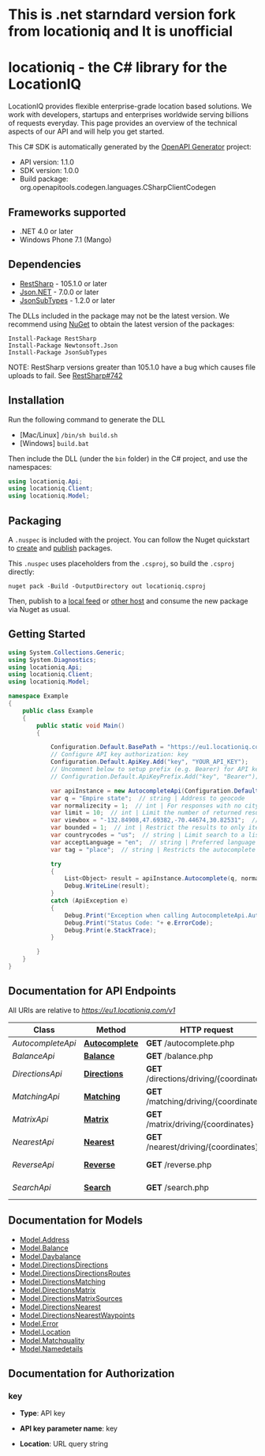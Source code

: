 # This is .net starndard version fork from locationiq and It is unofficial

# locationiq - the C# library for the LocationIQ

LocationIQ provides flexible enterprise-grade location based solutions. We work with developers, startups and enterprises worldwide serving billions of requests everyday. This page provides an overview of the technical aspects of our API and will help you get started.

This C# SDK is automatically generated by the [OpenAPI Generator](https://openapi-generator.tech) project:

- API version: 1.1.0
- SDK version: 1.0.0
- Build package: org.openapitools.codegen.languages.CSharpClientCodegen

## Frameworks supported


- .NET 4.0 or later
- Windows Phone 7.1 (Mango)

## Dependencies


- [RestSharp](https://www.nuget.org/packages/RestSharp) - 105.1.0 or later
- [Json.NET](https://www.nuget.org/packages/Newtonsoft.Json/) - 7.0.0 or later
- [JsonSubTypes](https://www.nuget.org/packages/JsonSubTypes/) - 1.2.0 or later

The DLLs included in the package may not be the latest version. We recommend using [NuGet](https://docs.nuget.org/consume/installing-nuget) to obtain the latest version of the packages:

```
Install-Package RestSharp
Install-Package Newtonsoft.Json
Install-Package JsonSubTypes
```

NOTE: RestSharp versions greater than 105.1.0 have a bug which causes file uploads to fail. See [RestSharp#742](https://github.com/restsharp/RestSharp/issues/742)

## Installation

Run the following command to generate the DLL

- [Mac/Linux] `/bin/sh build.sh`
- [Windows] `build.bat`

Then include the DLL (under the `bin` folder) in the C# project, and use the namespaces:

```csharp
using locationiq.Api;
using locationiq.Client;
using locationiq.Model;

```


## Packaging

A `.nuspec` is included with the project. You can follow the Nuget quickstart to [create](https://docs.microsoft.com/en-us/nuget/quickstart/create-and-publish-a-package#create-the-package) and [publish](https://docs.microsoft.com/en-us/nuget/quickstart/create-and-publish-a-package#publish-the-package) packages.

This `.nuspec` uses placeholders from the `.csproj`, so build the `.csproj` directly:

```
nuget pack -Build -OutputDirectory out locationiq.csproj
```

Then, publish to a [local feed](https://docs.microsoft.com/en-us/nuget/hosting-packages/local-feeds) or [other host](https://docs.microsoft.com/en-us/nuget/hosting-packages/overview) and consume the new package via Nuget as usual.


## Getting Started

```csharp
using System.Collections.Generic;
using System.Diagnostics;
using locationiq.Api;
using locationiq.Client;
using locationiq.Model;

namespace Example
{
    public class Example
    {
        public static void Main()
        {

            Configuration.Default.BasePath = "https://eu1.locationiq.com/v1";
            // Configure API key authorization: key
            Configuration.Default.ApiKey.Add("key", "YOUR_API_KEY");
            // Uncomment below to setup prefix (e.g. Bearer) for API key, if needed
            // Configuration.Default.ApiKeyPrefix.Add("key", "Bearer");

            var apiInstance = new AutocompleteApi(Configuration.Default);
            var q = "Empire state";  // string | Address to geocode
            var normalizecity = 1;  // int | For responses with no city value in the address section, the next available element in this order - city_district, locality, town, borough, municipality, village, hamlet, quarter, neighbourhood - from the address section will be normalized to city. Defaults to 1 for SDKs.
            var limit = 10;  // int | Limit the number of returned results. Default is 10. (optional)  (default to 10)
            var viewbox = "-132.84908,47.69382,-70.44674,30.82531";  // string | The preferred area to find search results.  To restrict results to those within the viewbox, use along with the bounded option. Tuple of 4 floats. Any two corner points of the box - `max_lon,max_lat,min_lon,min_lat` or `min_lon,min_lat,max_lon,max_lat` - are accepted in any order as long as they span a real box.  (optional) 
            var bounded = 1;  // int | Restrict the results to only items contained with the viewbox (optional) 
            var countrycodes = "us";  // string | Limit search to a list of countries. (optional) 
            var acceptLanguage = "en";  // string | Preferred language order for showing search results, overrides the value specified in the Accept-Language HTTP header. Defaults to en. To use native language for the response when available, use accept-language=native (optional) 
            var tag = "place";  // string | Restricts the autocomplete search results to elements of specific OSM class and type.  Example - To restrict results to only class place and type city: tag=place:city, To restrict the results to all of OSM class place: tag=place (optional) 

            try
            {
                List<Object> result = apiInstance.Autocomplete(q, normalizecity, limit, viewbox, bounded, countrycodes, acceptLanguage, tag);
                Debug.WriteLine(result);
            }
            catch (ApiException e)
            {
                Debug.Print("Exception when calling AutocompleteApi.Autocomplete: " + e.Message );
                Debug.Print("Status Code: "+ e.ErrorCode);
                Debug.Print(e.StackTrace);
            }

        }
    }
}
```

## Documentation for API Endpoints

All URIs are relative to *https://eu1.locationiq.com/v1*

Class | Method | HTTP request | Description
------------ | ------------- | ------------- | -------------
*AutocompleteApi* | [**Autocomplete**](docs/AutocompleteApi.md#autocomplete) | **GET** /autocomplete.php | 
*BalanceApi* | [**Balance**](docs/BalanceApi.md#balance) | **GET** /balance.php | 
*DirectionsApi* | [**Directions**](docs/DirectionsApi.md#directions) | **GET** /directions/driving/{coordinates} | Directions Service
*MatchingApi* | [**Matching**](docs/MatchingApi.md#matching) | **GET** /matching/driving/{coordinates} | Matching Service
*MatrixApi* | [**Matrix**](docs/MatrixApi.md#matrix) | **GET** /matrix/driving/{coordinates} | Matrix Service
*NearestApi* | [**Nearest**](docs/NearestApi.md#nearest) | **GET** /nearest/driving/{coordinates} | Nearest Service
*ReverseApi* | [**Reverse**](docs/ReverseApi.md#reverse) | **GET** /reverse.php | Reverse Geocoding
*SearchApi* | [**Search**](docs/SearchApi.md#search) | **GET** /search.php | Forward Geocoding


## Documentation for Models

 - [Model.Address](docs/Address.md)
 - [Model.Balance](docs/Balance.md)
 - [Model.Daybalance](docs/Daybalance.md)
 - [Model.DirectionsDirections](docs/DirectionsDirections.md)
 - [Model.DirectionsDirectionsRoutes](docs/DirectionsDirectionsRoutes.md)
 - [Model.DirectionsMatching](docs/DirectionsMatching.md)
 - [Model.DirectionsMatrix](docs/DirectionsMatrix.md)
 - [Model.DirectionsMatrixSources](docs/DirectionsMatrixSources.md)
 - [Model.DirectionsNearest](docs/DirectionsNearest.md)
 - [Model.DirectionsNearestWaypoints](docs/DirectionsNearestWaypoints.md)
 - [Model.Error](docs/Error.md)
 - [Model.Location](docs/Location.md)
 - [Model.Matchquality](docs/Matchquality.md)
 - [Model.Namedetails](docs/Namedetails.md)


## Documentation for Authorization


### key

- **Type**: API key

- **API key parameter name**: key
- **Location**: URL query string


